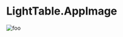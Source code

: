 # LightTable.AppImage

![foo](https://github.com/nx-appbuild-hub/LightTable.AppImage//actions/workflows/makefile.yml/badge.svg)
